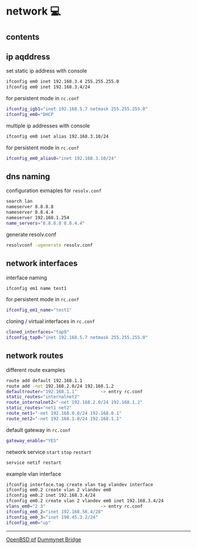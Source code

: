 <!-- omit in toc -->
# network 💻

<!-- omit in toc -->
## contents

## ip aqddress

set static ip address with console

```sh
ifconfig em0 inet 192.168.3.4 255.255.255.0
ifconfig em0 inet 192.168.3.4/24
```

for persistent mode in `rc.conf`

```sh
ifconfig_igb1="inet 192.168.5.7 netmask 255.255.255.0" 
ifconfig_em0="DHCP
```

multiple ip addresses with console

```sh
ifconfig em0 inet alias 192.168.3.10/24
```

for persistent mode in `rc.conf`

```sh
ifconfig_em0_alias0="inet 192.168.3.10/24"
```

## dns naming

configuration exmaples for `resolv.conf`

```sh
search lan                      
nameserver 8.8.8.8
nameserver 8.8.4.4
nameserver 192.168.1.254
name_servers="8.8.8.8 8.8.4.4"  
```

generate resolv.conf

```sh
resolvconf -ugenerate resolv.conf
```

## network interfaces

interface naming

```sh
ifconfig em1 name test1
```

for persistent mode in `rc.conf`

```sh
ifconfig_em1_name="test1"
```

cloning / virtual interfaces in `rc.conf`

```sh
cloned_interfaces="tap0"
ifconfig_tap0="inet 192.168.5.7 netmask 255.255.255.0"
```

## network routes

different route examples

```sh
route add default 192.168.1.1
route add -net 192.168.2.0/24 192.168.1.2
defaultrouter="192.168.1.1"         -> entry rc.conf
static_routes="internalnet2"
route_internalnet2="-net 192.168.2.0/24 192.168.1.2"
static_routes="net1 net2"
route_net1="-net 192.168.0.0/24 192.168.0.1"
route_net2="-net 192.168.1.0/24 192.168.1.1"
```

default gateway in `rc.conf`

```sh
gateway_enable="YES"
```

network service `start` `stop` `restart`  

```sh
service netif restart
```

example vlan interface

```sh
ifconfig interface.tag create vlan tag vlandev interface
ifconfig em0.2 create vlan 2 vlandev em0
ifconfig em0.2 inet 192.168.3.4/24
ifconfig em0.2 create vlan 2 vlandev em0 inet 192.168.3.4/24
vlans_em0="2 3"                     -> entry rc.conf
ifconfig_em0_2="inet 192.168.56.4/28"
ifconfig_em0_3="inet 198.45.3.2/24"
ifconfig_em0="up"
```

---

[OpenBSD pf](https://www.openbsdhandbook.com/pf/anchors/)
[Dummynet Bridge](https://lists.freebsd.org/pipermail/freebsd-ipfw/2006-July/002549.html)
